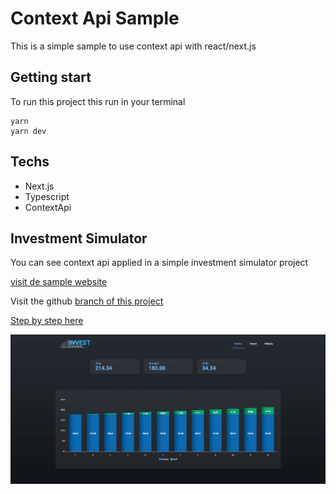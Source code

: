 <h1>Context Api Sample</h1>
<p>This is a simple sample to use context api with react/next.js</p>

<h2> Getting start</h2>
<p>To run this project this run in your terminal</p>

<pre>
<code>yarn</code>
<code>yarn dev</code>
</pre>

<h2>Techs</h2>
<ul>
  <li>Next.js</li>
  <li>Typescript</li>
  <li>ContextApi</li>
</ul>


<h2>Investment Simulator</h2>
<p>You can see context api applied in a simple investment simulator project</p>
<p><a href="https://pocpedia-invest-sim.netlify.app/" target="_blank">visit de sample website</a></p>
<p>Visit the github <a href="https://github.com/massaaki/context-api-with-next-sample/tree/investSim" target="_blank">branch of this project</a></p>
<p> <a href="https://www.pocpedia.com/explorations/context-api" target="_blank">Step by step here</a></p>
<img title="InvestSim" src="https://github.com/massaaki/massaaki/blob/main/images/investSimThumb.png">

